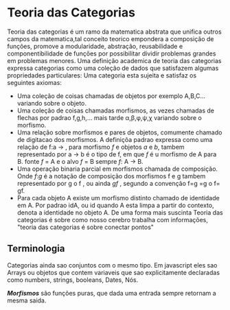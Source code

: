 # Teoria das Categorias

Teoria das categorias é um ramo da matematica abstrata que unifica outros campos da matematica,tal conceito teorico empondera a composição de funções, promove a modularidade, abstração, reusabilidade e componentibilidade de funções por possibilitar dividir problemas grandes em problemas menores.
Uma definição academica de teoria das categorias expressa categorias como uma coleção de dados que satisfazem algumas propriedades particulares:
Uma categoria esta sujeita e satisfaz os seguintes axiomas:
- Uma coleção de coisas chamadas de objetos por exemplo A,B,C... variando sobre o objeto.
- Uma coleção de coisas chamadas morfismos, as vezes chamadas de flechas por padrao f,g,h,... mais tarde α,β,φ,ψ,χ variando sobre o morfismo.
- Uma relação sobre morfismos e pares de objetos, comumente chamado de digitacao dos morfismos. A definiçõa padrao expressa como uma relação de f:a → , para morfismo _f_ e objetos _a_ e _b_, tambem representado por a → b é o tipo de f, em que _f_ é u morfismo de A para B.
fonte _f_ = A e o alvo _f_ = B   sempre _f_: A → B.
- Uma operação binaria parcial em morfismos chamada de composição. Onde _f_:_g_ é a notação de composição dos morfismos  f e g tambem representado por g o f , ou ainda _gf_ , segundo a convenção f=g =g o f= gf.
- Para cada objeto A existe um morfismo distinto chamado de identidade em A. Por padrao idA, ou  id quando A esta limpa a partir do contexto, denota a identidade no objeto A.
De uma forma mais suscinta Teoria das categorias é sobre como nosso cerebro trabalha com informações, "teoria das categorias é sobre conectar pontos"

## Terminologia
Categorias ainda sao conjuntos com o mesmo tipo. Em javascript eles sao Arrays ou objetos que contem variaveis que sao explicitamente declaradas como numbers, strings, booleans, Dates, Nós.

__*Morfismos*__ são funções puras, que dada uma entrada sempre retornam a mesma saida.